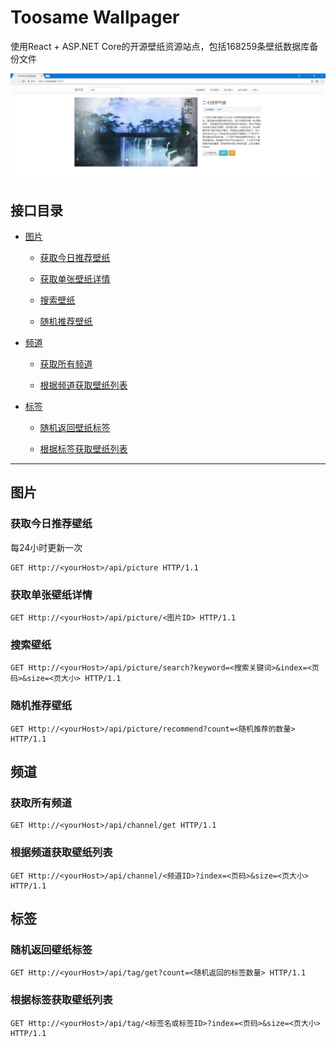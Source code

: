 # Toosame Wallpager

使用React + ASP.NET Core的开源壁纸资源站点，包括168259条壁纸数据库备份文件

![caption](picture/caption.png)

## 接口目录

+ [图片](#图片)

	+ [获取今日推荐壁纸](#获取今日推荐壁纸)

	+ [获取单张壁纸详情](#获取单张壁纸详情)

	+ [搜索壁纸](#搜索壁纸)

	+ [随机推荐壁纸](#随机推荐壁纸)

+ [频道](#频道)
	
	+ [获取所有频道](#获取所有频道)

	+ [根据频道获取壁纸列表](#根据频道获取壁纸列表)

+ [标签](#标签)

	+ [随机返回壁纸标签](#随机返回壁纸标签)

	+ [根据标签获取壁纸列表](#根据标签获取壁纸列表)

***

## 图片

### 获取今日推荐壁纸

每24小时更新一次

```HTTP
GET Http://<yourHost>/api/picture HTTP/1.1
```

### 获取单张壁纸详情

```HTTP
GET Http://<yourHost>/api/picture/<图片ID> HTTP/1.1
```

### 搜索壁纸

```HTTP
GET Http://<yourHost>/api/picture/search?keyword=<搜索关键词>&index=<页码>&size=<页大小> HTTP/1.1
```

### 随机推荐壁纸

```HTTP
GET Http://<yourHost>/api/picture/recommend?count=<随机推荐的数量> HTTP/1.1
```

## 频道

### 获取所有频道

```HTTP
GET Http://<yourHost>/api/channel/get HTTP/1.1
```

### 根据频道获取壁纸列表

```HTTP
GET Http://<yourHost>/api/channel/<频道ID>?index=<页码>&size=<页大小> HTTP/1.1
```

## 标签

### 随机返回壁纸标签

```HTTP
GET Http://<yourHost>/api/tag/get?count=<随机返回的标签数量> HTTP/1.1
```

### 根据标签获取壁纸列表

```HTTP
GET Http://<yourHost>/api/tag/<标签名或标签ID>?index=<页码>&size=<页大小> HTTP/1.1
```